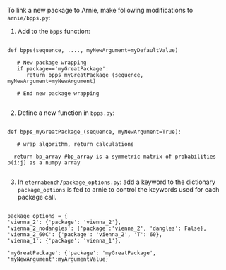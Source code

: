 To link a new package to Arnie, make following modifications to `arnie/bpps.py`:

1. Add to the `bpps` function:

```

def bpps(sequence, ...., myNewArgument=myDefaultValue)

   # New package wrapping
   if package=='myGreatPackage':
      return bpps_myGreatPackage_(sequence, myNewArgument=myNewArgument)
      
   # End new package wrapping


```

2. Define a new function in `bpps.py`:

```
      
def bpps_myGreatPackage_(sequence, myNewArgument=True):

   # wrap algorithm, return calculations
   
  return bp_array #bp_array is a symmetric matrix of probabilities p(i:j) as a numpy array
  
 ```
  

3. In `eternabench/package_options.py`: add a keyword to the dictionary `package_options` is fed to arnie to control the keywords used for each package call.

```

package_options = {
'vienna_2': {'package': 'vienna_2'},
'vienna_2_nodangles': {'package':'vienna_2', 'dangles': False},
'vienna_2_60C': {'package': 'vienna_2', 'T': 60},
'vienna_1': {'package': 'vienna_1'},

'myGreatPackage': {'package': 'myGreatPackage', 'myNewArgument':myArgumentValue}
```
